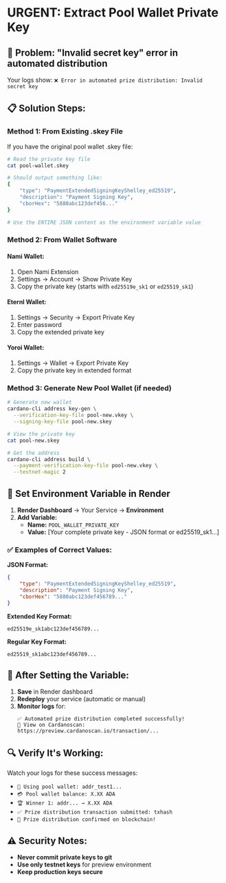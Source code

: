 # URGENT: Extract Pool Wallet Private Key

## 🎯 Problem: "Invalid secret key" error in automated distribution

Your logs show: `❌ Error in automated prize distribution: Invalid secret key`

## 📋 Solution Steps:

### Method 1: From Existing .skey File
If you have the original pool wallet .skey file:

```bash
# Read the private key file
cat pool-wallet.skey

# Should output something like:
{
    "type": "PaymentExtendedSigningKeyShelley_ed25519",
    "description": "Payment Signing Key", 
    "cborHex": "5880abc123def456..."
}

# Use the ENTIRE JSON content as the environment variable value
```

### Method 2: From Wallet Software

#### **Nami Wallet:**
1. Open Nami Extension
2. Settings → Account → Show Private Key
3. Copy the private key (starts with `ed25519e_sk1` or `ed25519_sk1`)

#### **Eternl Wallet:**
1. Settings → Security → Export Private Key
2. Enter password
3. Copy the extended private key

#### **Yoroi Wallet:**
1. Settings → Wallet → Export Private Key
2. Copy the private key in extended format

### Method 3: Generate New Pool Wallet (if needed)

```bash
# Generate new wallet
cardano-cli address key-gen \
  --verification-key-file pool-new.vkey \
  --signing-key-file pool-new.skey

# View the private key
cat pool-new.skey

# Get the address
cardano-cli address build \
  --payment-verification-key-file pool-new.vkey \
  --testnet-magic 2
```

## 🔧 Set Environment Variable in Render

1. **Render Dashboard** → Your Service → **Environment**
2. **Add Variable:**
   - **Name:** `POOL_WALLET_PRIVATE_KEY`
   - **Value:** [Your complete private key - JSON format or ed25519_sk1...]

### ✅ Examples of Correct Values:

**JSON Format:**
```json
{
    "type": "PaymentExtendedSigningKeyShelley_ed25519",
    "description": "Payment Signing Key",
    "cborHex": "5880abc123def456789..."
}
```

**Extended Key Format:**
```
ed25519e_sk1abc123def456789...
```

**Regular Key Format:**
```
ed25519_sk1abc123def456789...
```

## 🚀 After Setting the Variable:

1. **Save** in Render dashboard
2. **Redeploy** your service (automatic or manual)
3. **Monitor logs** for:
   ```
   ✅ Automated prize distribution completed successfully!
   🔗 View on Cardanoscan: https://preview.cardanoscan.io/transaction/...
   ```

## 🔍 Verify It's Working:

Watch your logs for these success messages:
- `🏦 Using pool wallet: addr_test1...`
- `💳 Pool wallet balance: X.XX ADA`  
- `🏆 Winner 1: addr... → X.XX ADA`
- `✅ Prize distribution transaction submitted: txhash`
- `🎉 Prize distribution confirmed on blockchain!`

## ⚠️ Security Notes:

- **Never commit private keys to git**
- **Use only testnet keys** for preview environment
- **Keep production keys secure** 